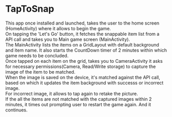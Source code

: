 # TapToSnap
This app once installed and launched, takes the user to the home screen (HomeActivity) where it allows to begin the game.<br/> 
On tapping the 'Let's Go' button, it fetches the snappable item list from a API call and takes you to Main game screen (MainActivity).<br/>
The MainActivity lists the items on a GridLayout with default background and item name. It also starts the CountDown timer of 2 minutes within which game needs to
be concluded.<br/>
Once tapped on each item on the grid, takes you to CameraActivity it asks for necessary permissions(Camera, Read/Write storage) to capture the image of the item to be matched.<br/>
When the image is saved on the device, it's matched against the API call, based on which it updates the item background with successs or incorrect image.<br/> 
For incorrect image, it allows to tap again to retake the picture.<br/>
If the all the items are not matched with the captured images within 2 minutes, it times out prompting user to restart the game again. And it continues.
